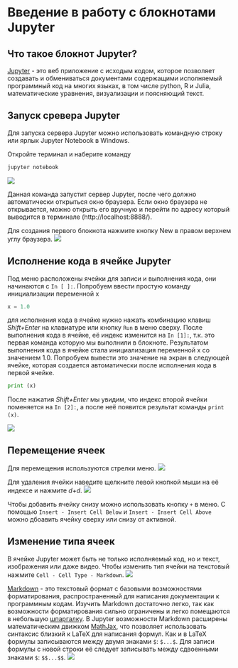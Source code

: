 # Введение в работу с блокнотами Jupyter

## Что такое блокнот Jupyter?
[Jupyter](https://jupyter.org/index.html) - это веб приложение с исходым кодом, которое позволяет создавать и обмениваться документами содержащими исполняемый 
программный код на многих языках, в том числе python, R и Julia, математические уравнения, визуализации и поясняющий текст. 

## Запуск сревера Jupyter
Для запуска сервера Jupyter можно использовать командную строку или ярлык Jupyter Notebook в Windows. 

Откройте терминал и наберите команду 
```Bash
jupyter notebook
```
![](https://github.com/yakovenko-ivan/Mat_Model_for_Tech_Phys/blob/master/files/prepare/jupyter_start.gif?raw=true)

Данная команда запустит сервер Jupyter, после чего должно автоматически открыться окно браузера. Если окно браузера не открывается,
можно открыть его вручную и перейти по адресу который выводится в терминале (http://localhost:8888/).

Для создания первого блокнота нажмите кнопку New в правом верхнем углу браузера.
![](https://github.com/yakovenko-ivan/Mat_Model_for_Tech_Phys/blob/master/files/prepare/jupyter_new_notebook.gif?raw=true)

## Исполнение кода в ячейке Jupyter

Под меню расположены ячейки для записи и выполнения кода, они начинаются с `In [ ]:`. Попробуем ввести простую команду инициализации 
переменной x 

```Python
x = 1.0
```
для исполнения кода в ячейке нужно нажать комбинацию клавиш *Shift+Enter* на клавиатуре или кнопку `Run` в меню сверху. После выполнения
кода в ячейке, её индекс изменится на `In [1]:`, т.к. это первая команда которую мы выполнили в блокноте.
Результатом выполнения кода в ячейке стала инициализация переменной x со значением 1.0.
Попробуем вывести это значение на экран в следующей ячейке, которая создается автоматически после исполнения кода в первой ячейке.

```Python
print (x)
```
После нажатия *Shift+Enter* мы увидим, что индекс второй ячейки поменяется на `In [2]:`, а после неё появится результат команды `print (x)`.

![](https://github.com/yakovenko-ivan/Mat_Model_for_Tech_Phys/blob/master/files/prepare/jupyter_execute_cell.gif?raw=true)

## Перемещение ячеек

Для перемещения используются стрелки меню. 
![](https://github.com/yakovenko-ivan/Mat_Model_for_Tech_Phys/blob/master/files/prepare/jupyter_moving_cell.gif?raw=true)

Для удаления ячейки наведите щелкните левой кнопкой мыши на её индексе и нажмите *d+d*.
![](https://github.com/yakovenko-ivan/Mat_Model_for_Tech_Phys/blob/master/files/prepare/jupyter_deleting_cell.gif?raw=true)

Чтобы добавить ячейку снизу можно использовать кнопку `+` в меню. С помощью `Insert - Insert Cell Below` и `Insert - Insert Cell Above`
 можно дбоавить ячейку сверху или снизу от активной. 

## Изменение типа ячеек

В ячейке Jupyter может быть не только исполняемый код, но и текст, изображения или даже видео. Чтобы изменить тип ячейки на текстовый
нажмите `Cell - Cell Type - Markdown`.
![](https://github.com/yakovenko-ivan/Mat_Model_for_Tech_Phys/blob/master/files/prepare/jupyter_markdown_cell.gif?raw=true)

[Markdown](https://www.markdownguide.org/) - это текстовый формат с базовыми возможностями форматирования, распространенный для написания документации к программным
кодам. Изучить Markdown достаточно легко, так как возможности форматирования сильно ограничены и легко помещаются в небольшую 
[шпаргалку](https://www.markdownguide.org/cheat-sheet/). В Jupyter возможности Markdown расширены математическим движком [MathJax](https://www.mathjax.org/),
что позволяет использовать синтаксис близкий к LaTeX для написания формул. Как и в LaTeX формулы записываются между двумя знаками `$`:
`$...$`. Для записи формулы с новой строки её следует записывать между сдвоенными знаками `$`: `$$...$$`.
![](https://github.com/yakovenko-ivan/Mat_Model_for_Tech_Phys/blob/master/files/prepare/jupyter_markdown_latex_cell.gif?raw=true)









